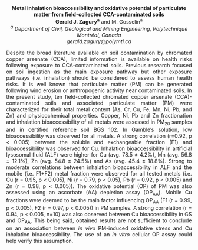 <center><strong>Metal inhalation bioaccessibility and oxidative potential of
particulate matter from field-collected CCA-contaminated soils </strong>

<center><strong>Gerald J. Zagury<sup>a</sup></strong> and M. Gosselin<sup>a</sup>

<center><i><sup>a</sup> Department of Civil, Geological and Mining Engineering,
Polytechnique Montréal, Canada</i>

<center><i>gerald.zagury@polymtl.ca</i>

<p style="text-align:justify">Despite the broad literature available on soil contamination by
chromated copper arsenate (CCA), limited information is available on
health risks following exposure to CCA-contaminated soils. Previous
research focused on soil ingestion as the main exposure pathway but
other exposure pathways (i.e. inhalation) should be considered to assess
human health risks. It is well known that particulate matter (PM) can be
generated following wind erosion or anthropogenic activity near
contaminated soils. In the present study, ten field-collected chromated
copper arsenate (CCA)-contaminated soils and associated particulate
matter (PM) were characterized for their total metal content (As, Cr,
Cu, Fe, Mn, Ni, Pb, and Zn) and physicochemical properties. Copper, Ni,
Pb and Zn fractionation and inhalation bioaccessibility of all metals
were assessed in PM<sub>20</sub> samples and in certified reference soil BGS 102.
In Gamble’s solution, low bioaccessibility was observed for all metals.
A strong correlation (r=0.92, p &lt; 0.005) between the soluble and
exchangeable fraction (F1) and bioaccessibility was observed for Cu.
Inhalation bioaccessibility in artificial lysosomal fluid (ALF) were
higher for Cu (avg. 78.5 ± 4.2%), Mn (avg. 56.8 ± 12.1%), Zn (avg. 54.8
± 24.5%) and As (avg. 45.4 ± 18.8%). Strong to moderate correlations
between inhalation bioaccessibility in ALF and the mobile (i.e. F1+F2)
metal fraction were observed for all tested metals (i.e. Cu (r = 0.95, p
&lt; 0.005), Ni (r = 0.79, p &lt; 0.05), Pb (r = 0.92, p &lt; 0.005) and
Zn (r = 0.98, p &lt; 0.005)). The oxidative potential (OP) of PM was
also assessed using an ascorbate (AA) depletion assay (OP<sub>AA</sub>). Mobile
Cu fractions were deemed to be the main factor influencing OP<sub>AA</sub> (F1 (r
= 0.99, p &lt; 0.005), F2 (r = 0.97, p &lt; 0.005)) in PM samples. A
strong correlation (r = 0.94, p &lt; 0.005, n=10) was also observed
between Cu bioaccessibility in GS and OP<sub>AA</sub>. This being said, obtained
results are not sufficient to conclude on an association between <i>in
vivo</i> PM-induced oxidative stress and Cu inhalation bioaccessibility.
The use of an <i>in vitro</i> cellular OP assay could help verify this
assumption.
